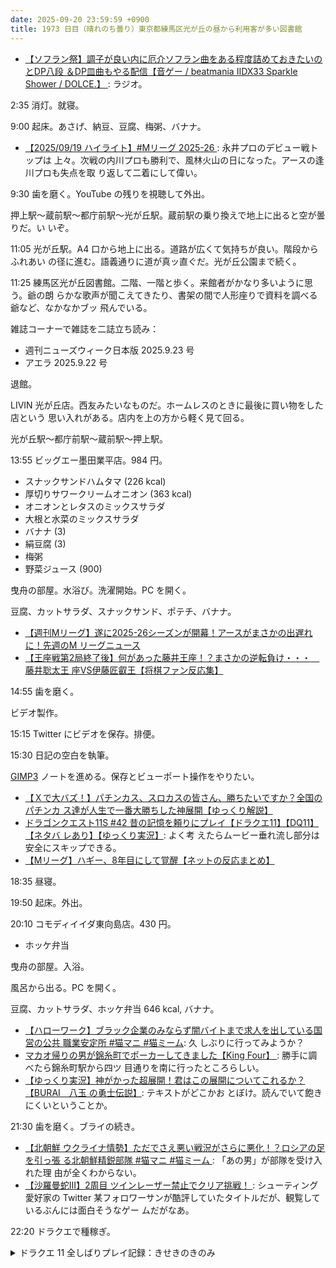 ```yaml
---
date: 2025-09-20 23:59:59 +0900
title: 1973 日目（晴れのち曇り）東京都練馬区光が丘の昼から利用客が多い図書館
---
```


* [【ソフラン祭】調子が良い内に厄介ソフラン曲をある程度詰めておきたいのとDP八段
  ＆DP皿曲もやる配信【音ゲー / beatmania IIDX33 Sparkle Shower / DOLCE.】
  ](https://www.youtube.com/watch?v=48do0x07q5E): ラジオ。

2:35 消灯。就寝。

9:00 起床。あさげ、納豆、豆腐、梅粥、バナナ。

* [【2025/09/19 ハイライト】#Mリーグ 2025-26
  ](https://www.youtube.com/watch?v=sXrk5bJ80co): 永井プロのデビュー戦トップは
  上々。次戦の内川プロも勝利で、風林火山の日になった。アースの逢川プロも失点を取
  り返して二着にして偉い。

9:30 歯を磨く。YouTube の残りを視聴して外出。

押上駅～蔵前駅～都庁前駅～光が丘駅。蔵前駅の乗り換えで地上に出ると空が曇りだ。い
いぞ。

11:05 光が丘駅。A4 口から地上に出る。道路が広くて気持ちが良い。階段からふれあい
の径に進む。語義通りに道が真ッ直ぐだ。光が丘公園まで続く。

<blockquote class="twitter-tweet"
  data-conversation="none"
  data-media-max-width="480" data-theme="dark" data-align="center">
<a href="https://twitter.com/showa_yojyo/status/1969284132002836765"></a>
</blockquote>

11:25 練馬区光が丘図書館。二階、一階と歩く。来館者がかなり多いように思う。爺の朗
らかな歌声が聞こえてきたり、書架の間で人形座りで資料を調べる爺など、なかなかブッ
飛んでいる。

雑誌コーナーで雑誌を二誌立ち読み：

* 週刊ニューズウィーク日本版 2025.9.23 号
* アエラ 2025.9.22 号

退館。

LIVIN 光が丘店。西友みたいなものだ。ホームレスのときに最後に買い物をした店という
思い入れがある。店内を上の方から軽く見て回る。

光が丘駅～都庁前駅～蔵前駅～押上駅。

13:55 ビッグエー墨田業平店。984 円。

* スナックサンドハムタマ (226 kcal)
* 厚切りサワークリームオニオン (363 kcal)
* オニオンとレタスのミックスサラダ
* 大根と水菜のミックスサラダ
* バナナ (3)
* 絹豆腐 (3)
* 梅粥
* 野菜ジュース (900)

曳舟の部屋。水浴び。洗濯開始。PC を開く。

豆腐、カットサラダ、スナックサンド、ポテチ、バナナ。

* [【週刊Mリーグ】遂に2025-26シーズンが開幕！アースがまさかの出遅れに！先週のM
  リーグニュース](https://www.youtube.com/watch?v=0qX0sgFTPHI)
* [【王座戦第2局終了後】何があった藤井王座！？まさかの逆転負け・・・　藤井聡太王
  座VS伊藤匠叡王【将棋ファン反応集】
  ](https://www.youtube.com/watch?v=0Mj-BKpits0)

14:55 歯を磨く。

ビデオ製作。

15:15 Twitter にビデオを保存。排便。

15:30 日記の空白を執筆。

[GIMP3] ノートを進める。保存とビューポート操作をやりたい。

* [【Ｘで大バズ！】パチンカス、スロカスの皆さん、勝ちたいですか？全国のパチンカ
  ス達が人生で一番大勝ちした神展開【ゆっくり解説】
  ](https://www.youtube.com/watch?v=qvfBRyPc6I4)
* [ドラゴンクエスト11S #42 昔の記憶を頼りにプレイ【ドラクエ11】【DQ11】【ネタバ
  レあり】【ゆっくり実況】](https://www.youtube.com/watch?v=VYbJ4mX3df0): よく考
  えたらムービー垂れ流し部分は安全にスキップできる。
* [【Mリーグ】ハギー、8年目にして覚醒【ネットの反応まとめ】
  ](https://www.youtube.com/watch?v=sba1tQbQEtc)

18:35 昼寝。

19:50 起床。外出。

20:10 コモディイイダ東向島店。430 円。

* ホッケ弁当

曳舟の部屋。入浴。

風呂から出る。PC を開く。

豆腐、カットサラダ、ホッケ弁当 646 kcal, バナナ。

* [【ハローワーク】ブラック企業のみならず闇バイトまで求人を出している国営の公共
  職業安定所 #猫マニ #猫ミーム](https://www.youtube.com/watch?v=HqvHSVcADp4): 久
  しぶりに行ってみようか？
* [マカオ帰りの男が錦糸町でポーカーしてきました【King Four】
  ](https://www.youtube.com/watch?v=EGpZmZZA1Do): 勝手に調べたら錦糸町駅から四ツ
  目通りを南に行ったところらしい。
* [【ゆっくり実況】神がかった超展開！君はこの展開についてこれるか？【BURAI　八玉
  の勇士伝説】](https://www.youtube.com/watch?v=eZWhNYG9roU): テキストがどこかお
  とぼけ。読んでいて飽きにくいということか。

21:30 歯を磨く。ブライの続き。

* [【北朝鮮 ウクライナ情勢】ただでさえ悪い戦況がさらに悪化！？ロシアの足を引っ張
  る北朝鮮精鋭部隊 #猫マニ #猫ミーム
  ](https://www.youtube.com/watch?v=O3lW6ojGuJ0): 「あの男」が部隊を受け入れた理
  由が全くわからない。
* [【沙羅曼蛇III】2周目 ツインレーザー禁止でクリア挑戦！
  ](https://www.youtube.com/watch?v=GPxX-2-F7iw): シューティング愛好家の Twitter
  某フォロワーサンが酷評していたタイトルだが、観覧しているぶんには面白そうなゲー
  ムだがなあ。

22:20 ドラクエで種稼ぎ。

<details><summary>ドラクエ 11 全しばりプレイ記録：きせきのきのみ</summary>
<p>きせきのきのみがふんだんにあればゾーンに素早く入れてスーパールーレット発動の回転が上がると思いついた。
しかし入手が難しい。ちいさなメダルなら十枚、カジノコインなら 125000 枚、敵からならジャックポッターかメタルキング強のレア枠しかない。
とりあえず手持ちのちいさなメダルで三個交換。</p>

<p>始祖の森のフォレストマスターからまもりのたねを狩る。二頭出現したときのみ、マルティナとカミュにきのみを使う。</p>

<p>今晩はマルティナのみのまもりを 400 まで上げる。そこでいったん森を出る。</p>
</details>

[GIMP3]: <https://docs.gimp.org/3.0/en/>
